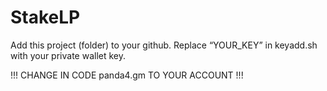 # StakeLP

Add this project (folder) to your github.
Replace “YOUR_KEY” in keyadd.sh with your private wallet key. 

!!! CHANGE IN CODE panda4.gm TO YOUR ACCOUNT !!!
